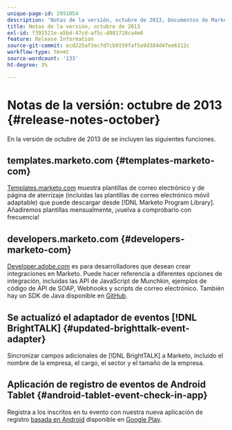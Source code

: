 ```yaml
---
unique-page-id: 2951054
description: 'Notas de la versión, octubre de 2013, Documentos de Marketo: documentación del producto'
title: Notas de la versión, octubre de 2013
exl-id: f392521e-a5bd-47cd-af5c-d801718ca4e0
feature: Release Information
source-git-commit: ecd225af3ecfd7cb9159faf5a9d384d47ee6312c
workflow-type: tm+mt
source-wordcount: '133'
ht-degree: 3%

---
```


# Notas de la versión: octubre de 2013 {#release-notes-october}

En la versión de octubre de 2013 de se incluyen las siguientes funciones.

## templates.marketo.com {#templates-marketo-com}

[Templates.marketo.com](/help/marketo/product-docs/demand-generation/landing-pages/landing-page-templates/guided-landing-page-template-list.md) muestra plantillas de correo electrónico y de página de aterrizaje (incluidas las plantillas de correo electrónico móvil adaptable) que puede descargar desde [!DNL Marketo Program Library]. Añadiremos plantillas mensualmente, ¡vuelva a comprobarlo con frecuencia!

## developers.marketo.com {#developers-marketo-com}

[Developer.adobe.com](https://experienceleague.adobe.com/es/docs/marketo-developer/marketo/home) es para desarrolladores que desean crear integraciones en Marketo. Puede hacer referencia a diferentes opciones de integración, incluidas las API de JavaScript de Munchkin, ejemplos de código de API de SOAP, Webhooks y scripts de correo electrónico. También hay un SDK de Java disponible en [GitHub](https://github.com/Marketo/SOAP-API-Java-Client).

## Se actualizó el adaptador de eventos [!DNL BrightTALK] {#updated-brighttalk-event-adapter}

Sincronizar campos adicionales de [!DNL BrightTALK] a Marketo, incluido el nombre de la empresa, el cargo, el sector y el tamaño de la empresa.

## Aplicación de registro de eventos de Android Tablet {#android-tablet-event-check-in-app}

Registra a los inscritos en tu evento con nuestra nueva aplicación de registro [basada en Android](/help/marketo/product-docs/core-marketo-concepts/mobile-apps/event-check-in/check-people-into-your-event-from-your-tablet.md) disponible en [Google Play](https://play.google.com/store/apps/details?id=com.marketo.eventcheckin&hl=en).
